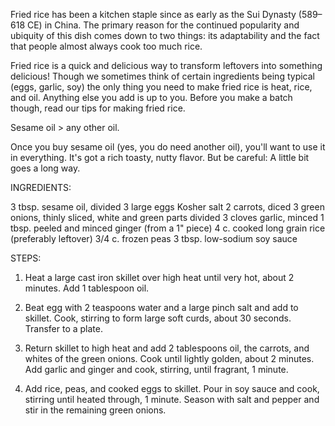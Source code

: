 Fried rice has been a kitchen staple since as early as the Sui Dynasty (589–618 CE) in China. The primary reason for the continued popularity and ubiquity of this dish comes down to two things: its adaptability and the fact that people almost always cook too much rice.

Fried rice is a quick and delicious way to transform leftovers into something delicious! Though we sometimes think of certain ingredients being typical (eggs, garlic, soy) the only thing you need to make fried rice is heat, rice, and oil. Anything else you add is up to you. Before you make a batch though, read our tips for making fried rice.

Sesame oil > any other oil.

Once you buy sesame oil (yes, you do need another oil), you'll want to use it in everything. It's got a rich toasty, nutty flavor. But be careful: A little bit goes a long way.

INGREDIENTS:

3 tbsp. sesame oil, divided 3 large eggs Kosher salt 2 carrots, diced 3 green onions, thinly sliced, white and green parts divided 3 cloves garlic, minced 1 tbsp. peeled and minced ginger (from a 1" piece) 4 c. cooked long grain rice (preferably leftover) 3/4 c. frozen peas 3 tbsp. low-sodium soy sauce

STEPS:

1. Heat a large cast iron skillet over high heat until very hot, about 2 minutes. Add 1 tablespoon oil.

2. Beat egg with 2 teaspoons water and a large pinch salt and add to skillet. Cook, stirring to form large soft curds, about 30 seconds. Transfer to a plate.

3. Return skillet to high heat and add 2 tablespoons oil, the carrots, and whites of the green onions. Cook until lightly golden, about 2 minutes. Add garlic and ginger and cook, stirring, until fragrant, 1 minute.

4. Add rice, peas, and cooked eggs to skillet. Pour in soy sauce and cook, stirring until heated through, 1 minute. Season with salt and pepper and stir in the remaining green onions.
